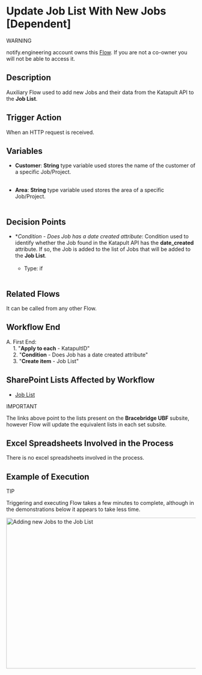 # Update Job List With New Jobs [Dependent]

<div class="warning">
<p class="admonition-title">WARNING</p>
<p>notify.engineering account owns this <a href="https://make.powerautomate.com/environments/Default-a5273f41-687e-4e5e-9fba-18c6ce465b41/flows/shared/0ae5ed80-1b7e-41f7-8167-14e6aa80a24a/details" target="_blank">Flow</a>. If you are not a co-owner you will not be able to access it.</p>
</div>


## Description
Auxiliary Flow used to add new Jobs and their data from the Katapult API to the **Job List**.


## Trigger Action
When an HTTP request is received.


## Variables
* **Customer**: **String** type variable used stores the name of the customer of a specific Job/Project.
<br></br>

* **Area**: **String** type variable used stores the area of a specific Job/Project.
<br></br>


## Decision Points
* **Condition - Does Job has a date created attribute*: Condition used to identify whether the Job found in the Katapult API has the **date_created** attribute. If so, the Job is added to the list of Jobs that will be added to the **Job List**.
<br></br>
    * Type: if
<br></br>


## Related Flows
It can be called from any other Flow.


## Workflow End
A. First End:  
    &emsp; 1. "**Apply to each** - KatapultID"  
    &emsp; 2. "**Condition** - Does Job has a date created attribute"  
    &emsp; 3. "**Create item** - Job List"


## SharePoint Lists Affected by Workflow
* <a href="https://vistacaretech.sharepoint.com/sites/engineering/Bell/BracebridgeUBF/Lists/Job%20List/AllItems.aspx" target="_blank">Job List</a>

<div class="note">
<p class="admonition-title">IMPORTANT</p>
<p>The links above point to the lists present on the <b>Bracebridge UBF</b> subsite, however Flow will update the equivalent lists in each set subsite.</p>
</div>


## Excel Spreadsheets Involved in the Process
There is no excel spreadsheets involved in the process.


## Example of Execution

<div class="seealso">
<p class="admonition-title">TIP</p>
<p>Triggering and executing Flow takes a few minutes to complete, although in the demonstrations below it appears to take less time.</p>
</div>

<a data-fancybox="Adding new Jobs to the Job List" href="../../../_static/flows/job_list/bell_-_bracebridge_ubf_-_job_list_[automatic]_adding_new_jobs.mp4" data-caption="Adding new Jobs to the Job List">
  <img src="../../../_static/flows/job_list/bell_-_bracebridge_ubf_-_job_list_[automatic]_adding_new_jobs_thumbnail.jpg" alt="Adding new Jobs to the Job List" 
      class="align-center" style="width: 700px; height: 400px; cursor: pointer;">
</a>

<br>